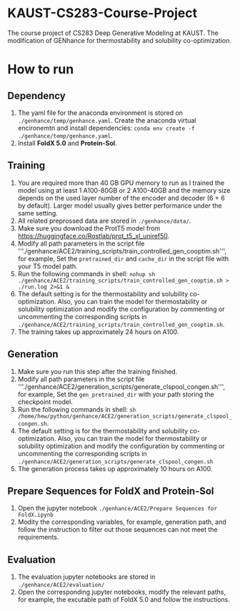 # KAUST-CS283-Course-Project
The course project of CS283 Deep Generative Modeling at KAUST. The modification of GENhance for thermostability and solubility co-optimization.

# How to run

## Dependency
1. The yaml file for the anaconda environment is stored on ```./genhance/temp/genhance.yaml```. Create the anaconda virtual encironemtn and install dependencies: ```conda env create -f ./genhance/temp/genhance.yaml```.
2. Install **FoldX 5.0** and **Protein-Sol**.

## Training
1. You are required more than 40 GB GPU memory to run as I trained the model using at least 1 A100-80GB or 2 A100-40GB and the memory size depends on the used layer number of the encoder and decoder (6 + 6 by default). Larger model usually gives better performance under the same setting.
2. All related preprossed data are stored in ```./genhance/data/```.
3. Make sure you download the ProtT5 model from https://huggingface.co/Rostlab/prot_t5_xl_uniref50.
4. Modify all path parameters in the script file '''./genhance/ACE2/training_scripts/train_controlled_gen_cooptim.sh''', for example, Set the ```pretrained_dir``` and ```cache_dir``` in the script file  with your T5 model path. 
5. Run the following commands in shell: ```nohup sh ./genhance/ACE2/training_scripts/train_controlled_gen_cooptim.sh > ./run.log 2>&1 &```
7. The default setting is for the thermostability and solubility co-optimization. Also, you can train the model for thermostability or solubility optimization and modify the configuration by commenting or uncommenting the corresponding scripts in ```./genhance/ACE2/training_scripts/train_controlled_gen_cooptim.sh```.
8. The training takes up approximately 24 hours on A100.


## Generation
1. Make sure you run this step after the training finished.
2. Modify all path parameters in the script file '''./genhance/ACE2/generation_scripts/generate_clspool_congen.sh''', for example, Set the ```gen_pretrained_dir``` with your path storing the checkpoint model. 
3. Run the following commands in shell: ```sh /home/hew/python/genhance/ACE2/generation_scripts/generate_clspool_congen.sh```.
4. The default setting is for the thermostability and solubility co-optimization. Also, you can train the model for thermostability or solubility optimization and modify the configuration by commenting or uncommenting the corresponding scripts in ```./genhance/ACE2/generation_scripts/generate_clspool_congen.sh```
5. The generation process takes up approximately 10 hours on A100.


## Prepare Sequences for FoldX and Protein-Sol
1. Open the jupyter notebook ```./genhance/ACE2/Prepare Sequences for FoldX.ipynb```
2. Modity the corresponding variables, for example, generation path, and follow the instruction to filter out those sequences can not meet the requirements.


## Evaluation
1. The evaluation jupyter notebooks are stored in ```./genhance/ACE2/evaluation/```
2. Open the corresponding jupyter notebooks, modify the relevant paths, for example, the excutable path of FoldX 5.0 and follow the instructions.










